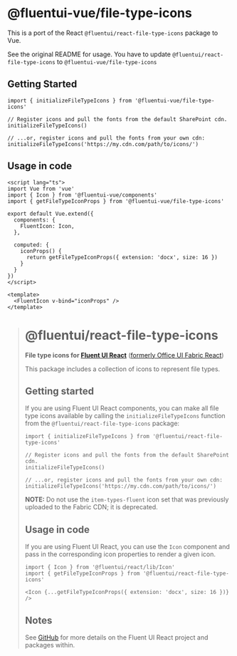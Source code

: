 # @fluentui-vue/file-type-icons
This is a port of the React `@fluentui/react-file-type-icons` package to Vue.

See the original README for usage. You have to update `@fluentui/react-file-type-icons` to `@fluentui-vue/file-type-icons`

## Getting Started
```tsx
import { initializeFileTypeIcons } from '@fluentui-vue/file-type-icons'

// Register icons and pull the fonts from the default SharePoint cdn.
initializeFileTypeIcons()

// ...or, register icons and pull the fonts from your own cdn:
initializeFileTypeIcons('https://my.cdn.com/path/to/icons/')
```

## Usage in code

```vue
<script lang="ts">
import Vue from 'vue'
import { Icon } from '@fluentui-vue/components'
import { getFileTypeIconProps } from '@fluentui-vue/file-type-icons'

export default Vue.extend({
  components: {
    FluentIcon: Icon,
  },

  computed: {
    iconProps() {
      return getFileTypeIconProps({ extension: 'docx', size: 16 })
    }
  }
})
</script>

<template>
  <FluentIcon v-bind="iconProps" />
</template>
```

> # @fluentui/react-file-type-icons
> 
> **File type icons for [Fluent UI React](https://developer.microsoft.com/en-us/fluentui)**
> ([formerly Office UI Fabric React](https://developer.microsoft.com/en-us/office/blogs/ui-fabric-is-evolving-into-fluent-ui/))
> 
> This package includes a collection of icons to represent file types.
> 
> ## Getting started
> 
> If you are using Fluent UI React components, you can make all file type icons available by calling the `initializeFileTypeIcons` function from the `@fluentui/react-file-type-icons` package:
> 
> ```tsx
> import { initializeFileTypeIcons } from '@fluentui/react-file-type-icons'
> 
> // Register icons and pull the fonts from the default SharePoint cdn.
> initializeFileTypeIcons()
> 
> // ...or, register icons and pull the fonts from your own cdn:
> initializeFileTypeIcons('https://my.cdn.com/path/to/icons/')
> ```
> 
> **NOTE:** Do not use the `item-types-fluent` icon set that was previously uploaded to the Fabric CDN; it is deprecated.
> 
> ## Usage in code
> 
> If you are using Fluent UI React, you can use the `Icon` component and pass in the corresponding icon properties to render a given icon.
> 
> ```tsx
> import { Icon } from '@fluentui/react/lib/Icon'
> import { getFileTypeIconProps } from '@fluentui/react-file-type-icons'
> 
> <Icon {...getFileTypeIconProps({ extension: 'docx', size: 16 })} />
> ```
> 
> ## Notes
> 
> See [GitHub](https://github.com/microsoft/fluentui) for more details on the Fluent UI React project and packages within.